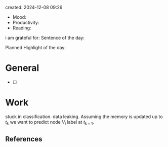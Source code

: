 

created: 2024-12-08 09:26

- Mood:
- Productivity:
- Reading:

i am grateful for:
Sentence of the day:

Planned Highlight of the day:

# General

- [ ] 


# Work

stuck in classification. data leaking.
Assuming the memory is updated up to $t_{k}$ we want to predict node 
$V_{i}$  label at $t_{k+1}$.








## References
